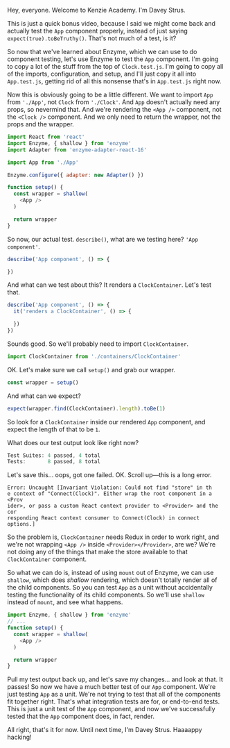 Hey, everyone. Welcome to Kenzie Academy. I'm Davey Strus.

This is just a quick bonus video, because I said we might come back and actually test the `App` component properly, instead of just saying `expect(true).toBeTruthy()`. That's not much of a test, is it?

So now that we've learned about Enzyme, which we can use to do component testing, let's use Enzyme to test the `App` component. I'm going to copy a lot of the stuff from the top of `Clock.test.js`. I'm going to copy all of the imports, configuration, and setup, and I'll just copy it all into `App.test.js`, getting rid of all this nonsense that's in `App.test.js` right now.

Now this is obviously going to be a little different. We want to import `App` from `'./App'`, not `Clock` from `'./Clock'`. And `App` doesn't actually need any props, so nevermind that. And we're rendering the `<App />` component, not the `<Clock />` component. And we only need to return the wrapper, not the props and the wrapper.

```js
import React from 'react'
import Enzyme, { shallow } from 'enzyme'
import Adapter from 'enzyme-adapter-react-16'

import App from './App'

Enzyme.configure({ adapter: new Adapter() })

function setup() {
  const wrapper = shallow(
    <App />
  )

  return wrapper
}
```

So now, our actual test. `describe()`, what are we testing here? `'App component'`.

```js
describe('App component', () => {

})
```

And what can we test about this? It renders a `ClockContainer`. Let's test that.

```js
describe('App component', () => {
  it('renders a ClockContainer', () => {

  })
})
```

Sounds good. So we'll probably need to import `ClockContainer`.

```js
import ClockContainer from './containers/ClockContainer'
```

OK. Let's make sure we call `setup()` and grab our wrapper.

```js
const wrapper = setup()
```

And what can we expect?

```js
expect(wrapper.find(ClockContainer).length).toBe(1)
```

So look for a `ClockContainer` inside our rendered `App` component, and expect the length of that to be `1`.

What does our test output look like right now?

```js
Test Suites: 4 passed, 4 total
Tests:       8 passed, 8 total
```

Let's save this... oops, got one failed. OK. Scroll up—this is a long error.

```
Error: Uncaught [Invariant Violation: Could not find "store" in th
e context of "Connect(Clock)". Either wrap the root component in a <Prov
ider>, or pass a custom React context provider to <Provider> and the cor
responding React context consumer to Connect(Clock) in connect options.]
```

So the problem is, `ClockContainer` needs Redux in order to work right, and we're not wrapping `<App />` inside `<Provider></Provider>`, are we? We're not doing any of the things that make the store available to that `ClockContainer` component.

So what we can do is, instead of using `mount` out of Enzyme, we can use `shallow`, which does _shallow_ rendering, which doesn't totally render all of the child components. So you can test `App` as a unit without accidentally testing the functionality of its child components. So we'll use `shallow` instead of `mount`, and see what happens.

```js
import Enzyme, { shallow } from 'enzyme'
// ...
function setup() {
  const wrapper = shallow(
    <App />
  )

  return wrapper
}
```

Pull my test output back up, and let's save my changes... and look at that. It passes! So now we have a much better test of our `App` component. We're just testing `App` as a unit. We're not trying to test that all of the components fit together right. That's what integration tests are for, or end-to-end tests. This is just a unit test of the `App` component, and now we've successfully tested that the `App` component does, in fact, render.

All right, that's it for now. Until next time, I'm Davey Strus. Haaaappy hacking!
